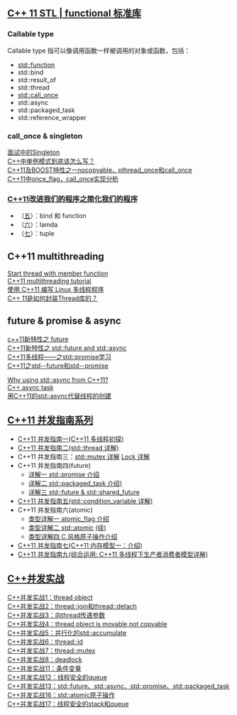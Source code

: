 
## [C++ 11 STL | functional 标准库](http://www.sczyh30.com/posts/C-C/cpp-stl-functional/)
### Callable type
Callable type 指可以像调用函数一样被调用的对象或函数，包括：

- [std::function](http://www.jellythink.com/archives/771)  
- std::bind  
- std::result_of  
- std::thread  
- [std::call_once](http://blog.csdn.net/cywosp/article/details/8968655)  
- std::async  
- std::packaged_task  
- std::reference_wrapper  

### call_once & singleton
[面试中的Singleton](http://www.cnblogs.com/loveis715/archive/2012/07/18/2598409.html)  
[C++中单例模式到底该怎么写？](https://segmentfault.com/q/1010000000593968)  
[C++11及BOOST特性之一nocopyable，pthread_once和call_once](http://fpcfjf.blog.163.com/blog/static/5546979320131149331846/)  
[C++11中once_flag，call_once实现分析](http://blog.csdn.net/hengyunabc/article/details/33031465)  

### [C++11改进我们的程序之简化我们的程序](http://www.cnblogs.com/qicosmos/category/490693.html)

- （[五](http://www.cnblogs.com/qicosmos/p/3302144.html)）：bind 和 function  
- （[六](http://www.cnblogs.com/qicosmos/p/3304471.html)）：lamda  
- （[七](http://www.cnblogs.com/qicosmos/p/3318070.html)）：tuple  

## C++11 multithreading
[Start thread with member function](http://stackoverflow.com/questions/10673585/start-thread-with-member-function)  
[C++11 multithreading tutorial](https://solarianprogrammer.com/2011/12/16/cpp-11-thread-tutorial/)  
[使用 C++11 编写 Linux 多线程程序](http://www.ibm.com/developerworks/cn/linux/1412_zhupx_thread/index.html)  
[C++ 11是如何封装Thread库的？](https://www.zhihu.com/question/30553807)  

## future & promise & async
[c++11新特性之 future](http://www.cnblogs.com/taiyang-li/p/5914167.html)  
[C++11新特性之 std::future and std::async](http://blog.csdn.net/wangshubo1989/article/details/49872199)  
[C++11多线程——<future>之std::promise学习](http://blog.csdn.net/u013507368/article/details/45112071)  
[C++11之std--future和std--promise](http://blog.csdn.net/aiwuzhi12/article/details/63685019)  

[Why using std::async from C++11?](http://stackoverflow.com/questions/17963172/why-using-stdasync-from-c11)  
[C++ async task](http://www.cnblogs.com/zhuyp1015/p/4020971.html)  
[用C++11的std::async代替线程的创建](http://www.cnblogs.com/qicosmos/p/3534211.html)  

## [C++11 并发指南系列](http://www.cnblogs.com/haippy/p/3284540.html)

- [C++11 并发指南一(C++11 多线程初探)](http://www.cnblogs.com/haippy/p/3235560.html)  
- [C++11 并发指南二(std::thread 详解)](http://www.cnblogs.com/haippy/p/3236136.html)  
- C++11 并发指南三：[std::mutex 详解](http://www.cnblogs.com/haippy/p/3237213.html)   [Lock 详解](http://www.cnblogs.com/haippy/p/3346477.html)  
- C++11 并发指南四(future)  
	- [详解一 std::promise 介绍](http://www.cnblogs.com/haippy/p/3239248.html)   
	- [详解二 std::packaged_task 介绍)](http://www.cnblogs.com/haippy/p/3279565.html)  
	- [详解三 std::future & std::shared_future](http://www.cnblogs.com/haippy/p/3280643.html)  
- [C++11 并发指南五(std::condition_variable 详解)](http://www.cnblogs.com/haippy/p/3252041.html)  
- C++11 并发指南六(atomic)  
	- [类型详解一 atomic_flag 介绍](http://www.cnblogs.com/haippy/p/3252056.html)  
	- [类型详解二 std::atomic](http://www.cnblogs.com/haippy/p/3301408.html) [(续)](http://www.cnblogs.com/haippy/p/3304556.html)  
	- [类型详解四 C 风格原子操作介绍](http://www.cnblogs.com/haippy/p/3306625.html)  
- [C++11 并发指南七(C++11 内存模型一：介绍)](http://www.cnblogs.com/haippy/p/3412858.html)  
- [C++11 并发指南九(综合运用: C++11 多线程下生产者消费者模型详解)](http://www.cnblogs.com/haippy/p/3252092.html)  

## [C++并发实战](http://blog.csdn.net/liuxuejiang158/article/category/1774739)
[C++并发实战1：thread object](http://blog.csdn.net/liuxuejiang158blog/article/details/17025577)  
[C++并发实战2：thread::join和thread::detach](http://blog.csdn.net/liuxuejiang158blog/article/details/17068723)  
[C++并发实战3：向thread传递参数](http://blog.csdn.net/liuxuejiang158blog/article/details/17090971)  
[C++并发实战4：thread object is movable,not copyable](http://blog.csdn.net/liuxuejiang158blog/article/details/17096261)  
[C++并发实战5：并行化的std::accumulate](http://blog.csdn.net/liuxuejiang158blog/article/details/17118649)  
[C++并发实战6：thread::id](http://blog.csdn.net/liuxuejiang158blog/article/details/17121253)  
[C++并发实战7：thread::mutex](http://blog.csdn.net/liuxuejiang158blog/article/details/17144485)  
[C++并发实战8：deadlock](http://blog.csdn.net/liuxuejiang158blog/article/details/17241387)  
[C++并发实战11：条件变量](http://blog.csdn.net/liuxuejiang158blog/article/details/17297135)  
[C++并发实战12：线程安全的queue](http://blog.csdn.net/liuxuejiang158blog/article/details/17301739)  
[C++并发实战13：std::future、std::async、std::promise、std::packaged_task](http://blog.csdn.net/liuxuejiang158blog/article/details/17354115)  
[C++并发实战16：std::atomic原子操作](http://blog.csdn.net/liuxuejiang158blog/article/details/17413149)  
[C++并发实战17：线程安全的stack和queue](http://blog.csdn.net/liuxuejiang158blog/article/details/17523477)  